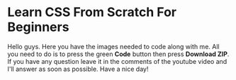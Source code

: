 <h1>Learn CSS From Scratch For Beginners</h1>

Hello guys. Here you have the images needed to code along with me. All you need to do is to press the green <strong>Code</strong> button then press <strong>Download ZIP</strong>. If you have any question leave it in the comments of the youtube video and I'll answer as soon as possible. Have a nice day!

